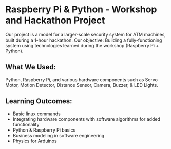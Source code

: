 # Raspberry Pi & Python - Workshop and Hackathon Project

Our project is a model for a larger-scale security system for ATM machines, built during a 1-hour hackathon. Our objective: Building a fully-functioning system using technologies learned during the workshop (Raspberry Pi + Python).

## What We Used:
Python, Raspberry Pi, and various hardware components such as Servo Motor, Motion Detector, Distance Sensor, Camera, Buzzer, & LED Lights.

## Learning Outcomes:
- Basic linux commands
- Integrating hardware components with software algorithms for added functionality
- Python & Raspberry Pi basics
- Business modeling in software engineering
- Physics for Arduinos
